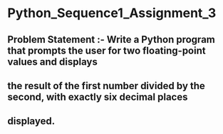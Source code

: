 # Python_Sequence1_Assignment_3

## Problem Statement :-  Write a Python program that prompts the user for two floating-point values and displays
## the result of the first number divided by the second, with exactly six decimal places
## displayed.
